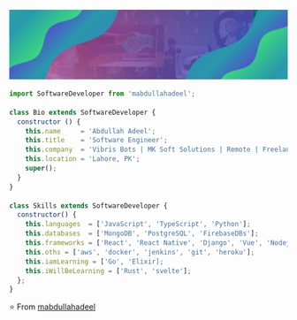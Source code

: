 <p align="center">
  <img src="https://github.com/mabdullahadeel/mabdullahadeel/blob/master/assets/images/gh-cover-mabdullahadeel.png" />
</p>

```js
import SoftwareDeveloper from 'mabdullahadeel';

class Bio extends SoftwareDeveloper {
  constructor () {
    this.name     = 'Abdullah Adeel';
    this.title    = 'Software Engineer';
    this.company  = 'Vibris Bots | MK Soft Solutions | Remote | Freelance';
    this.location = 'Lahore, PK';
    super();
  }
}

class Skills extends SoftwareDeveloper {
  constructor() {
    this.languages  = ['JavaScript', 'TypeScript', 'Python'];
    this.databases  = ['MongoDB', 'PostgreSQL', 'FirebaseDBs'];
    this.frameworks = ['React', 'React Native', 'Django', 'Vue', 'Nodejs', 'Electron js'];
    this.oths = ['aws', 'docker', 'jenkins', 'git', 'heroku'];
    this.iamLearning = ['Go', 'Elixir];
    this.iWillBeLearning = ['Rust', 'svelte'];
  };
}
```

⭐️ From [mabdullahadeel](https://github.com/mabdullahadeel)

